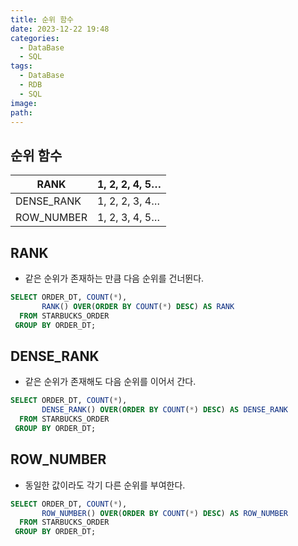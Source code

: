 ```yaml
---
title: 순위 함수
date: 2023-12-22 19:48
categories:
  - DataBase
  - SQL
tags:
  - DataBase
  - RDB
  - SQL
image: 
path:
---
```


## 순위 함수

|RANK|1, 2, 2, 4, 5…|
|---|---|
|DENSE_RANK|1, 2, 2, 3, 4…|
|ROW_NUMBER|1, 2, 3, 4, 5…|

## RANK

- 같은 순위가 존재하는 만큼 다음 순위를 건너뛴다.

```sql
SELECT ORDER_DT, COUNT(*),
       RANK() OVER(ORDER BY COUNT(*) DESC) AS RANK
  FROM STARBUCKS_ORDER
 GROUP BY ORDER_DT;
```

## DENSE_RANK

- 같은 순위가 존재해도 다음 순위를 이어서 간다.

```sql
SELECT ORDER_DT, COUNT(*),
       DENSE_RANK() OVER(ORDER BY COUNT(*) DESC) AS DENSE_RANK
  FROM STARBUCKS_ORDER
 GROUP BY ORDER_DT;
```

## ROW_NUMBER

- 동일한 값이라도 각기 다른 순위를 부여한다.

```sql
SELECT ORDER_DT, COUNT(*),
       ROW_NUMBER() OVER(ORDER BY COUNT(*) DESC) AS ROW_NUMBER
  FROM STARBUCKS_ORDER
 GROUP BY ORDER_DT;
```
